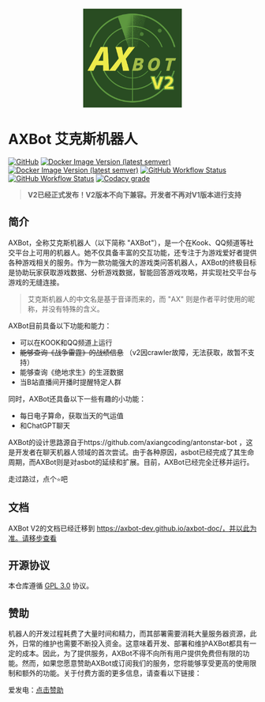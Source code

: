 <p align="center">
 <img src="docs/logo_v2.png" height="200px" />   
</p>

# AXBot 艾克斯机器人

[![GitHub](https://img.shields.io/github/license/axiangcoding/AXBot)](LICENSE) [![Docker Image Version (latest semver)](https://img.shields.io/docker/v/axiangcoding/axbot-app?label=axbot-app&sort=semver)](https://hub.docker.com/r/axiangcoding/axbot-app) [![Docker Image Version (latest semver)](https://img.shields.io/docker/v/axiangcoding/axbot-crawler?label=axbot-crawler&sort=semver)](https://hub.docker.com/r/axiangcoding/axbot-crawler) [![GitHub Workflow Status](https://img.shields.io/github/actions/workflow/status/axiangcoding/AXBot/build_docker_image.yml?label=build_docker_image)](https://github.com/axiangcoding/AXBot/actions/workflows/build_docker_image.yml) [![GitHub Workflow Status](https://img.shields.io/github/actions/workflow/status/axiangcoding/AXBot/codeql.yml?label=codeql)](https://github.com/axiangcoding/AXBot/actions/workflows/codeql.yml) [![Codacy grade](https://img.shields.io/codacy/grade/501ee223d049451d9de502036fab1ce1)](https://app.codacy.com/gh/axiangcoding/AXBot/dashboard?utm_source=gh&utm_medium=referral&utm_content=&utm_campaign=Badge_grade)

> **V2已经正式发布！V2版本不向下兼容。开发者不再对V1版本进行支持**

## 简介

AXBot，全称艾克斯机器人（以下简称 "AXBot"），是一个在Kook、QQ频道等社交平台上可用的机器人。她不仅具备丰富的交互功能，还专注于为游戏爱好者提供各种游戏相关的服务。作为一款功能强大的游戏类问答机器人，AXBot的终极目标是协助玩家获取游戏数据、分析游戏数据，智能回答游戏攻略，并实现社交平台与游戏的无缝连接。

> 艾克斯机器人的中文名是基于音译而来的，而 "AX" 则是作者平时使用的昵称，并没有特殊的含义。

AXBot目前具备以下功能和能力：

- 可以在KOOK和QQ频道上运行
- ~~能够查询《战争雷霆》的战绩信息~~ （v2因crawler故障，无法获取，故暂不支持）
- 能够查询《绝地求生》的生涯数据
- 当B站直播间开播时提醒特定人群

同时，AXBot还具备以下一些有趣的小功能：

- 每日电子算命，获取当天的气运值
- 和ChatGPT聊天

AXBot的设计思路源自于https://github.com/axiangcoding/antonstar-bot ，这是开发者在聊天机器人领域的首次尝试。由于各种原因，asbot已经完成了其生命周期，而AXBot则是对asbot的延续和扩展。目前，AXBot已经完全迁移并运行。

走过路过，点个`⭐`吧

## 文档
AXBot V2的文档已经迁移到 https://axbot-dev.github.io/axbot-doc/，并以此为准。请移步查看

## 开源协议

本仓库遵循 [GPL 3.0](LICENSE) 协议。

## 赞助

机器人的开发过程耗费了大量时间和精力，而其部署需要消耗大量服务器资源，此外，日常的维护也需要不断投入资金。这意味着开发、部署和维护AXBot都具有一定的成本。因此，为了提供服务，AXBot不得不向所有用户提供免费但有限的功能。然而，如果您愿意赞助AXBot或订阅我们的服务，您将能够享受更高的使用限制和额外的功能。关于付费方面的更多信息，请查看以下链接：

爱发电：[点击赞助](https://afdian.net/order/create?user_id=966767508b5811eca47c52540025c377&custom_price=10)
